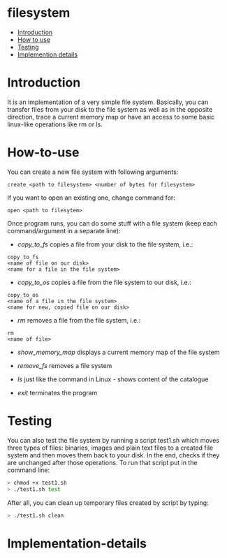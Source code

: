 # filesystem

* [Introduction](#introduction)
* [How to use](#how-to-use)
* [Testing](#testing)
* [Implemention details](#implementation-details)

# Introduction

It is an implementation of a very simple file system. Basically, you can transfer files from your disk to the file system as well as in the opposite direction, trace a current memory map or have an access to some basic linux-like operations like rm or ls.

# How-to-use

You can create a new file system with following arguments:

```
create <path to filesystem> <number of bytes for filesystem>
```

If you want to open an existing one, change command for:

```
open <path to filesytem> 
```

Once program runs, you can do some stuff with a file system (keep each command/argument in a separate line):

- _copy_to_fs_ copies a file from your disk to the file system, i.e.:

```
copy_to_fs 
<name of file on our disk>
<name for a file in the file system>
```

- _copy_to_os_ copies a file from the file system to our disk, i.e.:

```
copy_to_os
<name of a file in the file system>
<name for new, copied file on our disk>
```

- _rm_ removes a file from the file system, i.e.:

```
rm
<name of file>
```

- _show_memory_map_ displays a current memory map of the file system

- _remove_fs_ removes a file system

- _ls_ just like the command in Linux - shows content of the catalogue

- _exit_ terminates the program
  
# Testing

You can also test the file system by running a script test1.sh which moves three types of files: binaries, images and plain text files to a created file system and then moves them back to your disk. In the end, checks if they are unchanged after those operations. To run that script put in the command line:

```bash
> chmod +x test1.sh
> ./test1.sh test	
```
	
After all, you can clean up temporary files created by script by typing:
	
```bash
> ./test1.sh clean
```

# Implementation-details
